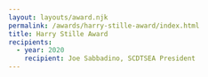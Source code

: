 ```yaml
---
layout: layouts/award.njk
permalink: /awards/harry-stille-award/index.html
title: Harry Stille Award
recipients:
  - year: 2020
    recipient: Joe Sabbadino, SCDTSEA President
---
```

